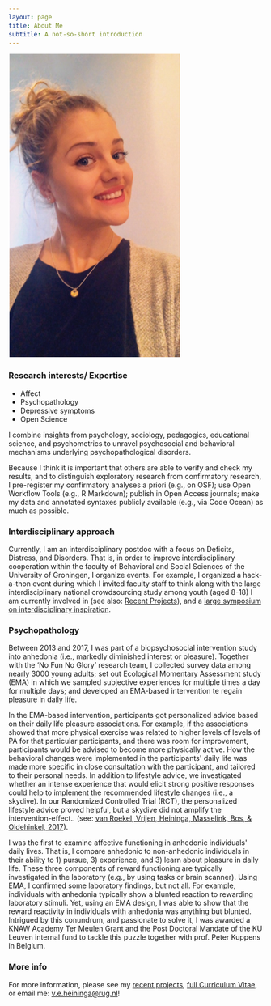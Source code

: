 ```yaml
---
layout: page
title: About Me
subtitle: A not-so-short introduction
---
```


![Me](/img/Picture2.png "Me")

### Research interests/ Expertise
- Affect
- Psychopathology
- Depressive symptoms
- Open Science

I combine insights from psychology, sociology, pedagogics, educational science, and psychometrics to unravel psychosocial and behavioral mechanisms underlying psychopathological disorders.

Because I think it is important that others are able to verify and check my results, and to distinguish exploratory research from confirmatory research, I pre-register my confirmatory analyses a priori (e.g., on OSF); use Open Workflow Tools (e.g., R Markdown); publish in Open Access journals; make my data and annotated syntaxes publicly available (e.g., via Code Ocean) as much as possible.

### Interdisciplinary approach

Currently, I am an interdisciplinary postdoc with a focus on Deficits, Distress, and Disorders. That is, in order to improve interdisciplinary cooperation within the faculty of Behavioral and Social Sciences of the University of Groningen, I organize events. For example, I organized a hack-a-thon event during which I invited faculty staff to think along with the large interdisciplinary national crowdsourcing study among youth (aged 8-18) I am currently involved in (see also: [Recent Projects](https://heiningave.github.io/projects/)), and a [large symposium on interdisciplinary inspiration]().

### Psychopathology

Between 2013 and 2017, I was part of a biopsychosocial intervention study into anhedonia (i.e., markedly diminished interest or pleasure). Together with the ‘No Fun No Glory’ research team, I collected survey data among nearly 3000 young adults; set out Ecological Momentary Assessment study (EMA) in which we sampled subjective experiences for multiple times a day for multiple days; and developed an EMA-based intervention te regain pleasure in daily life.

In the EMA-based intervention, participants got personalized advice based on their daily life pleasure associations. For example, if the associations showed that more physical exercise was related to higher levels of levels of PA for that particular participants, and there was room for improvement, participants would be advised to become more physically active. How the behavioral changes were implemented in the participants' daily life was made more specific in close consultation with the participant, and tailored to their personal needs. In addition to lifestyle advice, we investigated whether an intense experience that would elicit strong positive responses could help to implement the recommended lifestyle changes (i.e., a skydive). In our Randomized Controlled Trial (RCT), the personalized lifestyle advice proved helpful, but a skydive did not amplify the intervention-effect..
(see: [van Roekel, Vrijen, Heininga, Masselink, Bos, & Oldehinkel, 2017](https://reader.elsevier.com/reader/sd/pii/S0005789416300843?token=4DB2AB00A05A0B08D18A5EC89899EFB039AE3038804A19F1AEAF15776D09D10B089602592A3D60E7C1B9DC258FFDEAF6)).

I was the first to examine affective functioning in anhedonic individuals' daily lives. That is, I compare anhedonic to non-anhedonic individuals in their ability to 1) pursue, 3) experience, and 3) learn about pleasure in daily life. These three components of reward functioning are typically investigated in the laboratory (e.g., by using tasks or brain scanner). Using EMA, I confirmed some laboratory findings, but not all. For example, individuals with anhedonia typically show a blunted reaction to rewarding laboratory stimuli. Yet, using an EMA design, I was able to show that the reward reactivity in individuals with anhedonia was anything but blunted. Intrigued by this conundrum, and passionate to solve it, I was awarded a KNAW Academy Ter Meulen Grant and the Post Doctoral Mandate of the KU Leuven internal fund to tackle this puzzle together with prof. Peter Kuppens in Belgium.


### More info

For more information, please see my [recent projects](https://heiningave.github.io/projects/), [full Curriculum Vitae](https://heiningave.github.io/CV/), or email me: v.e.heininga@rug.nl!
